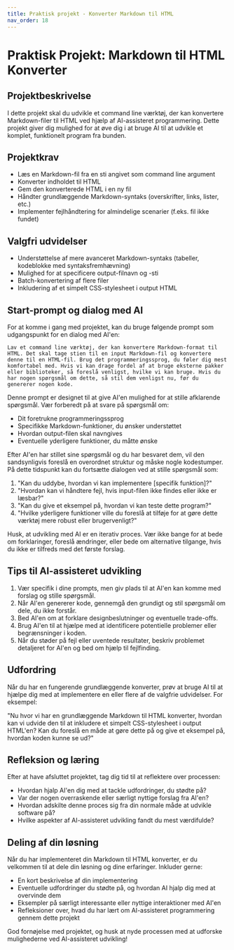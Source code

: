 ```yaml
---
title: Praktisk projekt - Konverter Markdown til HTML
nav_order: 18
---
```


# Praktisk Projekt: Markdown til HTML Konverter

## Projektbeskrivelse
I dette projekt skal du udvikle et command line værktøj, der kan konvertere Markdown-filer til HTML ved hjælp af AI-assisteret programmering. Dette projekt giver dig mulighed for at øve dig i at bruge AI til at udvikle et komplet, funktionelt program fra bunden.

## Projektkrav
- Læs en Markdown-fil fra en sti angivet som command line argument
- Konverter indholdet til HTML
- Gem den konverterede HTML i en ny fil
- Håndter grundlæggende Markdown-syntaks (overskrifter, links, lister, etc.)
- Implementer fejlhåndtering for almindelige scenarier (f.eks. fil ikke fundet)

## Valgfri udvidelser
- Understøttelse af mere avanceret Markdown-syntaks (tabeller, kodeblokke med syntaksfremhævning)
- Mulighed for at specificere output-filnavn og -sti
- Batch-konvertering af flere filer
- Inkludering af et simpelt CSS-stylesheet i output HTML

## Start-prompt og dialog med AI

For at komme i gang med projektet, kan du bruge følgende prompt som udgangspunkt for en dialog med AI'en:

```
Lav et command line værktøj, der kan konvertere Markdown-format til HTML. Det skal tage stien til en input Markdown-fil og konvertere denne til en HTML-fil. Brug det programmeringssprog, du føler dig mest komfortabel med. Hvis vi kan drage fordel af at bruge eksterne pakker eller biblioteker, så foreslå venligst, hvilke vi kan bruge. Hvis du har nogen spørgsmål om dette, så stil dem venligst nu, før du genererer nogen kode.
```

Denne prompt er designet til at give AI'en mulighed for at stille afklarende spørgsmål. Vær forberedt på at svare på spørgsmål om:

- Dit foretrukne programmeringssprog
- Specifikke Markdown-funktioner, du ønsker understøttet
- Hvordan output-filen skal navngives
- Eventuelle yderligere funktioner, du måtte ønske

Efter AI'en har stillet sine spørgsmål og du har besvaret dem, vil den sandsynligvis foreslå en overordnet struktur og måske nogle kodestumper. På dette tidspunkt kan du fortsætte dialogen ved at stille spørgsmål som:

1. "Kan du uddybe, hvordan vi kan implementere [specifik funktion]?"
2. "Hvordan kan vi håndtere fejl, hvis input-filen ikke findes eller ikke er læsbar?"
3. "Kan du give et eksempel på, hvordan vi kan teste dette program?"
4. "Hvilke yderligere funktioner ville du foreslå at tilføje for at gøre dette værktøj mere robust eller brugervenligt?"

Husk, at udvikling med AI er en iterativ proces. Vær ikke bange for at bede om forklaringer, foreslå ændringer, eller bede om alternative tilgange, hvis du ikke er tilfreds med det første forslag.

## Tips til AI-assisteret udvikling
1. Vær specifik i dine prompts, men giv plads til at AI'en kan komme med forslag og stille spørgsmål.
2. Når AI'en genererer kode, gennemgå den grundigt og stil spørgsmål om dele, du ikke forstår.
3. Bed AI'en om at forklare designbeslutninger og eventuelle trade-offs.
4. Brug AI'en til at hjælpe med at identificere potentielle problemer eller begrænsninger i koden.
5. Når du støder på fejl eller uventede resultater, beskriv problemet detaljeret for AI'en og bed om hjælp til fejlfinding.

## Udfordring
Når du har en fungerende grundlæggende konverter, prøv at bruge AI til at hjælpe dig med at implementere en eller flere af de valgfrie udvidelser. For eksempel:

"Nu hvor vi har en grundlæggende Markdown til HTML konverter, hvordan kan vi udvide den til at inkludere et simpelt CSS-stylesheet i output HTML'en? Kan du foreslå en måde at gøre dette på og give et eksempel på, hvordan koden kunne se ud?"

## Refleksion og læring
Efter at have afsluttet projektet, tag dig tid til at reflektere over processen:
- Hvordan hjalp AI'en dig med at tackle udfordringer, du stødte på?
- Var der nogen overraskende eller særligt nyttige forslag fra AI'en?
- Hvordan adskilte denne proces sig fra din normale måde at udvikle software på?
- Hvilke aspekter af AI-assisteret udvikling fandt du mest værdifulde?

## Deling af din løsning
Når du har implementeret din Markdown til HTML konverter, er du velkommen til at dele din løsning og dine erfaringer. Inkluder gerne:
- En kort beskrivelse af din implementering
- Eventuelle udfordringer du stødte på, og hvordan AI hjalp dig med at overvinde dem
- Eksempler på særligt interessante eller nyttige interaktioner med AI'en
- Refleksioner over, hvad du har lært om AI-assisteret programmering gennem dette projekt

God fornøjelse med projektet, og husk at nyde processen med at udforske mulighederne ved AI-assisteret udvikling!